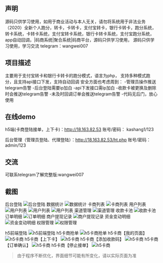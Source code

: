 ## 声明

源码只供学习使用，如用于商业活动与本人无关，请勿将系统用于非法业务
（2020）全新个人跑分，转卡，卡转卡，支付宝转卡，银行卡转卡，跑分系统，
转卡系统，卡转卡系统，支付宝转卡系统，银行卡转卡系统，支付宝跑分系统，
app自动回调，|码商系统|聚合系统|码商平台，源码只供学习使用，
源码只供学习使用，学习交流 telegram：wangwei007

## 项目描述
主要用于支付宝转卡和银行卡转卡的跑分模式，语言为php，
支持多种模式跑分，且支持api接口下发，支持自动回调
安全方面也考虑周到：
-管理员操作推送telegram告警
-后台登陆需要ip加白
-api下发接口需ip加白
-收款卡被更换及删除时会推送telegram告警
-未及时回调订单会推送telegram告警
-代码无后门，放心使用


## 在线demo
h5端(卡商登陆接单，上下卡)：http://18.163.82.53
账号/密码：
kashang1/123

后台管理（管理员登陆、代理登陆）：http://18.163.82.53/ht.php
账号/密码：admin/123

## 交流
可联系telegram了解完整版:wangwei007

## 截图
后台登陆
![后台登陆](/截图/后台登录.png)
数据统计
![数据统计](/截图/Snipaste_2020-09-26_07-46-04.png)
卡商列表
![卡商列表](/截图/Snipaste_2020-09-26_07-46-18.png)
用户列表
![用户列表](/截图/Snipaste_2020-09-26_07-46-46.png)
![用户列表](/截图/Snipaste_2020-09-26_07-46-55.png)
![用户列表](/截图/Snipaste_2020-09-26_07-47-14.png)
渠道管理
![渠道管理](/截图/Snipaste_2020-09-26_07-48-26.png)
收款卡池
![收款卡池](/截图/Snipaste_2020-09-26_07-48-36.png)
订单明细
![订单明细](/截图/Snipaste_2020-09-26_07-48-57.png)
商户提现记录
![商户提现记录](/截图/Snipaste_2020-09-26_07-49-39.png)
资金变动明细
![资金变动明细](/截图/Snipaste_2020-09-26_07-49-46.png)
权限管理
![权限管理](/截图/Snipaste_2020-09-26_07-50-20.png)


h5前端登陆
![h5前端登陆](/截图/Snipaste_2020-09-26_07-50-48.png)
h5卡商抢单
![h5卡商抢单](/截图/Snipaste_2020-09-26_07-51-25.png)
h5卡商【我的页面】
![h5卡商](/截图/Snipaste_2020-09-26_07-51-33.png)
h5卡商【上下卡】
![h5卡商](/截图/Snipaste_2020-09-26_07-51-42.png)
h5卡商【添加收款码】
![h5卡商](/截图/Snipaste_2020-09-26_07-53-02.png)
h5卡商【订单确认】
![h5卡商](/截图/Snipaste_2020-09-26_07-51-48.png)
h5卡商【停止接单】
![h5卡商](/截图/Snipaste_2020-09-26_07-52-12.png)
> 由于程序不断优化，界面细节可能有所变化，请以实际页面为准




